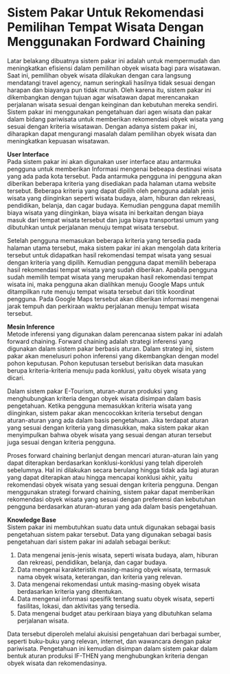 # Sistem Pakar Untuk Rekomendasi Pemilihan Tempat Wisata Dengan Menggunakan Fordward Chaining

Latar belakang dibuatnya sistem pakar ini adalah untuk mempermudah dan meningkatkan efisiensi dalam pemilihan obyek wisata bagi para wisatawan. Saat ini, pemilihan obyek wisata dilakukan dengan cara langsung mendatangi travel agency, 
namun seringkali hasilnya tidak sesuai dengan harapan dan biayanya pun tidak murah. Oleh karena itu, sistem pakar ini dikembangkan dengan tujuan agar wisatawan dapat merencanakan perjalanan wisata sesuai dengan keinginan dan kebutuhan mereka sendiri. 
Sistem pakar ini menggunakan pengetahuan dari agen wisata dan pakar dalam bidang pariwisata untuk memberikan rekomendasi obyek wisata yang sesuai dengan kriteria wisatawan. Dengan adanya sistem pakar ini, 
diharapkan dapat mengurangi masalah dalam pemilihan obyek wisata dan meningkatkan kepuasan wisatawan. <br />

**User Interface** <br />
Pada sistem pakar ini akan digunakan user interface atau antarmuka pengguna untuk memberikan Informasi mengenai bebeapa destinasi wisata yang ada pada kota tersebut. Pada antarmuka pengguna ini pengguna akan diberikan beberapa kriteria yang disediakan pada 
halaman utama website tersebut. Beberapa kriteria yang dapat dipilih oleh pengguna adalah jenis wisata yang diinginkan seperti wisata budaya, alam, hiburan dan rekreasi, pendidikan, belanja, dan cagar budaya. Kemudian pengguna dapat memilih biaya wisata yang diinginkan, 
biaya wisata ini berkaitan dengan biaya masuk dari tempat wisata tersebut dan juga biaya transportasi umum yang dibutuhkan untuk perjalanan menuju tempat wisata tersebut.<br />  

Setelah pengguna memasukan beberapa kriteria yang tersedia pada halaman utama tersebut, maka sistem pakar ini akan mengolah data kriteria tersebut untuk didapatkan hasil rekomendasi tempat wisata yang sesuai dengan kriteria yang dipilih. 
Kemudian pengguna dapat memilih beberapa hasil rekomendasi tempat wisata yang sudah diberikan. Apabila pengguna sudah memilih tempat wisata yang merupakan hasil rekomendasi tempat wisata ini, maka pengguna akan dialihkan menuju Google Maps untuk ditampilkan 
rute menuju tempat wisata tersebut dari titik koordinat pengguna. Pada Google Maps tersebut akan diberikan informasi mengenai jarak tempuh dan perkiraan waktu perjalanan menuju tempat wisata tersebut.<br />    
 
**Mesin Inference**<br />
Metode inferensi yang digunakan dalam  perencanaa sistem pakar ini adalah forward chaining. Forward chaining adalah strategi inferensi yang digunakan dalam sistem pakar berbasis aturan. 
Dalam strategi ini, sistem pakar akan menelusuri pohon inferensi yang dikembangkan dengan model pohon keputusan.  Pohon keputusan tersebut berisikan data masukan berupa kriteria-kriteria menuju pada konklusi, yaitu obyek wisata yang dicari.<br />

Dalam sistem pakar E-Tourism, aturan-aturan produksi yang menghubungkan kriteria dengan obyek wisata disimpan dalam basis pengetahuan. Ketika pengguna memasukkan kriteria wisata yang diinginkan, 
sistem pakar akan mencocokkan kriteria tersebut dengan aturan-aturan yang ada dalam basis pengetahuan. Jika terdapat aturan yang sesuai dengan kriteria yang dimasukkan, 
maka sistem pakar akan menyimpulkan bahwa obyek wisata yang sesuai dengan aturan tersebut juga sesuai dengan kriteria pengguna.<br />

Proses forward chaining berlanjut dengan mencari aturan-aturan lain yang dapat diterapkan berdasarkan konklusi-konklusi yang telah diperoleh sebelumnya. Hal ini dilakukan secara berulang hingga tidak ada lagi aturan yang dapat 
diterapkan atau hingga mencapai konklusi akhir, yaitu rekomendasi obyek wisata yang sesuai dengan kriteria pengguna.
Dengan menggunakan strategi forward chaining, sistem pakar dapat memberikan rekomendasi obyek wisata yang sesuai dengan preferensi dan kebutuhan pengguna berdasarkan aturan-aturan yang ada dalam basis pengetahuan.<br />

**Knowledge Base**<br />
Sistem pakar ini membutuhkan suatu data untuk digunakan sebagai basis pengetahuan sistem pakar tersebut. Data yang digunakan sebagai basis pengetahuan dari sistem pakar ini adalah sebagai berikut:<br /> 

1. Data mengenai jenis-jenis wisata, seperti wisata budaya, alam, hiburan dan rekreasi, pendidikan, belanja, dan cagar budaya.<br />
2. Data mengenai karakteristik masing-masing obyek wisata, termasuk nama obyek wisata, keterangan, dan kriteria yang relevan.<br />
3. Data mengenai rekomendasi untuk masing-masing obyek wisata berdasarkan kriteria yang ditentukan.<br />
4. Data mengenai informasi spesifik tentang suatu obyek wisata, seperti fasilitas, lokasi, dan aktivitas yang tersedia.<br />
5. Data mengenai budget atau perkiraan biaya yang dibutuhkan selama perjalanan wisata.<br />

Data tersebut diperoleh melalui akuisisi pengetahuan dari berbagai sumber, seperti buku-buku yang relevan, internet, dan wawancara dengan pakar pariwisata. Pengetahuan ini kemudian disimpan dalam sistem pakar dalam bentuk aturan produksi 
IF-THEN yang menghubungkan kriteria dengan obyek wisata dan rekomendasinya.<br />
